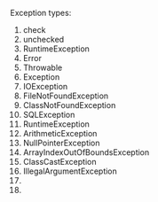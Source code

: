 Exception types:
1. check
2. unchecked
3. RuntimeException
4. Error
5. Throwable
6. Exception
7. IOException
8. FileNotFoundException
9. ClassNotFoundException
10. SQLException
11. RuntimeException
12. ArithmeticException
13. NullPointerException
14. ArrayIndexOutOfBoundsException
15. ClassCastException
16. IllegalArgumentException
17. 
18. 